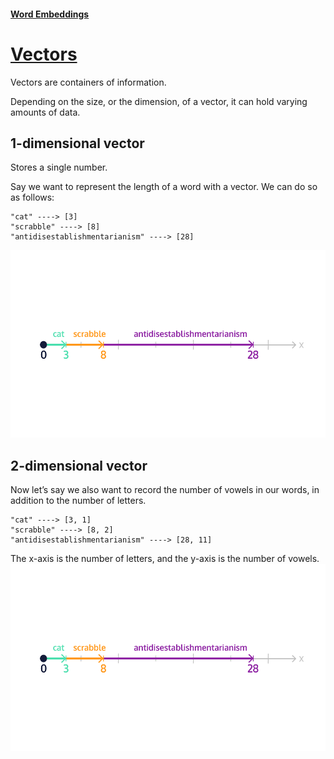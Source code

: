 #### [Word Embeddings](https://www.codecademy.com/paths/build-chatbots-with-python/tracks/retrieval-based-chatbots/modules/nlp-word-embeddings/lessons/word-embeddings/exercises/introduction)
# [Vectors](https://www.codecademy.com/paths/build-chatbots-with-python/tracks/retrieval-based-chatbots/modules/nlp-word-embeddings/lessons/word-embeddings/exercises/vectors)
Vectors are containers of information.

Depending on the size, or the dimension, of a vector, it can hold varying amounts of data.

## 1-dimensional vector
Stores a single number.

Say we want to represent the length of a word with a vector. We can do so as follows:
```
"cat" ----> [3]
"scrabble" ----> [8]
"antidisestablishmentarianism" ----> [28]
```
<img alt="one dimensional vector" src="vectors-one-dimension.webp" width="600" height="300" />

## 2-dimensional vector
Now let’s say we also want to record the number of vowels in our words, in addition to the number of letters.
```
"cat" ----> [3, 1]
"scrabble" ----> [8, 2]
"antidisestablishmentarianism" ----> [28, 11]
```
The x-axis is the number of letters, and the y-axis is the number of vowels.
<img alt="one dimensional vector" src="vectors-one-dimension.webp" width="600" height="300" />
